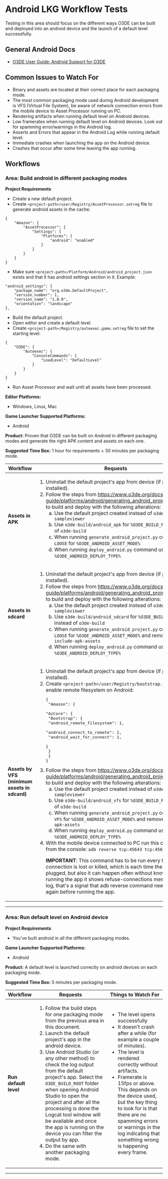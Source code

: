 # Android LKG Workflow Tests

Testing in this area should focus on the different ways O3DE can be built and deployed into an android device and the launch of a default level successfully.

## General Android Docs
* [O3DE User Guide: Android Support for O3DE](https://www.o3de.org/docs/user-guide/platforms/android/)

## Common Issues to Watch For

- Binary and assets are located at their correct place for each packaging mode.
- The most common packaging mode used during Android development is VFS (Virtual File System), be aware of network connection errors from the mobile device to Asset Processor running on PC.
- Rendering artifacts when running default level on Android devices.
- Low framerates when running default level on Android devices. Look out for spamming error/warnings in the Android log.
- Asserts and Errors that appear in the Android Log while running default level.
- Immediate crashes when launching the app on the Android device.
- Crashes that occur after some time leaving the app running.

## Workflows

### Area: Build android in different packaging modes

**Project Requirements**
* Create a new default project.
* Create `<project-path>/user/Registry/AssetProcessor.setreg` file to generate android assets in the cache:
````
{
    "Amazon": {
        "AssetProcessor": {
            "Settings": {
                "Platforms": {
                    "android": "enabled"
                }
            }
        }
    }
}
````
* Make sure `<project-path>/Platform/Android/android_project.json` exists and that it has android settings section in it. Example:
````
"android_settings": {
    "package_name": "org.o3de.DefaultProject",
    "version_number": 1,
    "version_name": "1.0.0",
    "orientation": "landscape"
},
````
* Build the default project.
* Open editor and create a default level.
* Create `<project-path>/Registry/autoexec.game.setreg` file to set the starting level:
````
{
    "O3DE": {
        "Autoexec": {
            "ConsoleCommands": {
                "LoadLevel": "DefaultLevel"
            }
        }
    }
}
````
* Run Asset Processor and wait until all assets have been processed.

**Editor Platforms:**
* Windows, Linux, Mac

**Game Launcher Supported Platforms:**
* Android

**Product:** Proven that O3DE can be built on Android in different packaging modes and generate the right APK content and assets on each one.

**Suggested Time Box:** 1 hour for requirements + 30 minutes per packaging mode.

| Workflow                      | Requests                                                                                                                                                                                                                       | Things to Watch For                                                                                                                                                                                                                                                 |
|-------------------------------|--------------------------------------------------------------------------------------------------------------------------------------------------------------------------------------------------------------------------------|---------------------------------------------------------------------------------------------------------------------------------------------------------------------------------------------------------------------------------------------------------------------|
| **Assets in APK**   | <ol><li>Uninstall the default project's app from device (if previously installed).</li><li>Follow the steps from https://www.o3de.org/docs/user-guide/platforms/android/generating_android_project_windows/ to build and deploy with the following alterations:<ol type="a"><li>Use the default project created instead of `o3de-atom-sampleviewer`</li><li>Use `o3de-build/android_apk` for `%O3DE_BUILD_ROOT%` instead of `o3de-build`</li><li>When running `generate_android_project.py` command use `LOOSE` for `%O3DE_ANDROID_ASSET_MODE%`</li><li>When running `deploy_android.py` command use `APK` for `%O3DE_ANDROID_DEPLOY_TYPE%`</li></ol></ol> | <ul><li>Binaries will be inside the android APK package. Unzip `O3DE_BUILD_ROOT/app/build/outputs/apk/profile/app-profile.apk` and verify `lib/arm64-v8a` folder contains `.so`.</li><li>Assets will be inside the android APK package. Unzip `O3DE_BUILD_ROOT/app/build/outputs/apk/profile/app-profile.apk` and verify `assets` folder contains all the assets from `<project-path>/Cache/android`.</li><li>Execution's log and user folder will be generated in device's sdcard (`/sdcard/Android/data/com.o3de.DefaultProject/files/user/`).</li></ul> |
| **Assets in sdcard**   | <ol><li>Uninstall the default project's app from device (if previously installed).</li><li>Follow the steps from https://www.o3de.org/docs/user-guide/platforms/android/generating_android_project_windows/ to build and deploy with the following alterations:<ol type="a"><li>Use the default project created instead of `o3de-atom-sampleviewer`</li><li>Use `o3de-build/android_sdcard` for `%O3DE_BUILD_ROOT%` instead of `o3de-build`</li><li>When running `generate_android_project.py` command use `LOOSE` for `%O3DE_ANDROID_ASSET_MODE%` and remove `--include-apk-assets`</li><li>When running `deploy_android.py` command use `BOTH` for `%O3DE_ANDROID_DEPLOY_TYPE%`</li></ol></ol> | <ul><li>Binaries will be inside the android APK package. Unzip `O3DE_BUILD_ROOT/app/build/outputs/apk/profile/app-profile.apk` and verify `lib/arm64-v8a` folder contains `.so`.</li><li>Assets will be inside the device's sdcard (not in the APK package). Go to `/sdcard/Android/data/com.o3de.DefaultProject/files` and verify it contains all the assets from `<project-path>/Cache/android`.</li><li>Execution's log and user folder will be generated in device's sdcard (`/sdcard/Android/data/com.o3de.DefaultProject/files/user/`).</li></ul> |
| **Assets by VFS (minimum assets in sdcard)**   | <ol><li>Uninstall the default project's app from device (if previously installed).</li><li>Create `<project-path>/user/Registry/bootstrap.setreg` file to enable remote filesystem on Android:<br><pre>{<br>    "Amazon": {<br>        "AzCore": {<br>            "Bootstrap": {<br>                "android_remote_filesystem": 1,<br>                "android_connect_to_remote": 1,<br>                "android_wait_for_connect": 1,<br>            }<br>        }<br>    }<br>}</pre></li><li>Follow the steps from https://www.o3de.org/docs/user-guide/platforms/android/generating_android_project_windows/ to build and deploy with the following alterations:<ol type="a"><li>Use the default project created instead of `o3de-atom-sampleviewer`</li><li>Use `o3de-build/android_vfs` for `%O3DE_BUILD_ROOT%` instead of `o3de-build`</li><li>When running `generate_android_project.py` command use `VFS` for `%O3DE_ANDROID_ASSET_MODE%` and remove `--include-apk-assets`</li><li>When running `deploy_android.py` command use `BOTH` for `%O3DE_ANDROID_DEPLOY_TYPE%`</li></ol><li>With the mobile device connected to PC run this command from the console: `adb reverse tcp:45643 tcp:45643` <p>**IMPORTANT**: This command has to be run every time the adb connection is lost or killed, which is each time the cable is plugged, but also it can happen often without knowing. If when running the app it shows refuse-connections messages in the log, that's a signal that adb reverse command needs to be run again before running the app.</p></li></ol> | <ul><li>Binaries will be inside the android APK package. Unzip `O3DE_BUILD_ROOT/app/build/outputs/apk/profile/app-profile.apk` and verify `lib/arm64-v8a` folder contains `.so`.</li><li>Minimum assets necessary to launch the app will be inside the device's sdcard (not in the APK package). Go to `/sdcard/Android/data/com.o3de.DefaultProject/files` to check they are there. Minimum assets are:<ol type="a"><li>`engine.json` file.</li><li>Bootstrap `.setreg` files.</li><li>Config files inside `config` folder.</li></ol></li><li>All the assets will be obtained via network connecting to the PC and read from `<project-path>/Cache/android/`.</li><li>Execution's log and user folder will be generated in PC (`<project-path>/user/`).</li></ul> |
---

### Area: Run default level on Android device

**Project Requirements**
* You've built android in all the different packaging modes.

**Game Launcher Supported Platforms:**
* Android

**Product:** A default level is launched correctly on android devices on each packaging mode.

**Suggested Time Box:** 5 minutes per packaging mode.

| Workflow                      | Requests                                                                                                                                                                                                                       | Things to Watch For                                                                                                                                                                                                                                                 |
|-------------------------------|--------------------------------------------------------------------------------------------------------------------------------------------------------------------------------------------------------------------------------|---------------------------------------------------------------------------------------------------------------------------------------------------------------------------------------------------------------------------------------------------------------------|
| **Run default level** | <ol><li>Follow the build steps for one packaging mode from the previous area in this document.</li><li>Launch the default project's app in the android device.</li><li>Use Android Studio (or any other method) to check the log output from the default project's app. Select the `O3DE_BUILD_ROOT` folder when opening Android Studio to open the project and after all the processing is done the Logcat tool window will be available and once the app is running on the device you can filter the output by app.</li><li>Do the same with another packaging mode.</li></ol> | <ul><li>The level opens successfully</li><li>It doesn't crash after a while (for example a couple of minutes).</li><li> The level is rendered correctly without artifacts.</li><li>Framerate is 15fps or above. This depends on the device used, but the key thing to look for is that there are no spamming errors or warnings in the log indicating that something wrong is happening every frame.</li></ul> |
---
